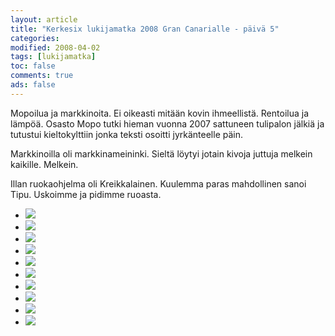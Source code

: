 ```yaml
--- 
layout: article 
title: "Kerkesix lukijamatka 2008 Gran Canarialle - päivä 5" 
categories: 
modified: 2008-04-02 
tags: [lukijamatka]
toc: false 
comments: true 
ads: false 
--- 
```


Mopoilua ja markkinoita. Ei oikeasti mitään kovin ihmeellistä. Rentoilua
ja lämpöä. Osasto Mopo tutki hieman vuonna 2007 sattuneen tulipalon
jälkiä ja tutustui kieltokylttiin jonka teksti osoitti jyrkänteelle
päin.

Markkinoilla oli markkinameininki. Sieltä löytyi jotain kivoja juttuja
melkein kaikille. Melkein.

Illan ruokaohjelma oli Kreikkalainen. Kuulemma paras mahdollinen sanoi
Tipu. Uskoimme ja pidimme ruoasta.

<div class="image-gallery">

-   [![](/Media/Default/ImageGalleries/kerkesix-lukijamatka-2008-paiva-5/Thumbnails/1.JPG)](/Media/Default/ImageGalleries/kerkesix-lukijamatka-2008-paiva-5/1.JPG)
-   [![](/Media/Default/ImageGalleries/kerkesix-lukijamatka-2008-paiva-5/Thumbnails/10.JPG)](/Media/Default/ImageGalleries/kerkesix-lukijamatka-2008-paiva-5/10.JPG)
-   [![](/Media/Default/ImageGalleries/kerkesix-lukijamatka-2008-paiva-5/Thumbnails/2.JPG)](/Media/Default/ImageGalleries/kerkesix-lukijamatka-2008-paiva-5/2.JPG)
-   [![](/Media/Default/ImageGalleries/kerkesix-lukijamatka-2008-paiva-5/Thumbnails/3.JPG)](/Media/Default/ImageGalleries/kerkesix-lukijamatka-2008-paiva-5/3.JPG)
-   [![](/Media/Default/ImageGalleries/kerkesix-lukijamatka-2008-paiva-5/Thumbnails/4.JPG)](/Media/Default/ImageGalleries/kerkesix-lukijamatka-2008-paiva-5/4.JPG)
-   [![](/Media/Default/ImageGalleries/kerkesix-lukijamatka-2008-paiva-5/Thumbnails/5.JPG)](/Media/Default/ImageGalleries/kerkesix-lukijamatka-2008-paiva-5/5.JPG)
-   [![](/Media/Default/ImageGalleries/kerkesix-lukijamatka-2008-paiva-5/Thumbnails/6.JPG)](/Media/Default/ImageGalleries/kerkesix-lukijamatka-2008-paiva-5/6.JPG)
-   [![](/Media/Default/ImageGalleries/kerkesix-lukijamatka-2008-paiva-5/Thumbnails/7.JPG)](/Media/Default/ImageGalleries/kerkesix-lukijamatka-2008-paiva-5/7.JPG)
-   [![](/Media/Default/ImageGalleries/kerkesix-lukijamatka-2008-paiva-5/Thumbnails/8.JPG)](/Media/Default/ImageGalleries/kerkesix-lukijamatka-2008-paiva-5/8.JPG)
-   [![](/Media/Default/ImageGalleries/kerkesix-lukijamatka-2008-paiva-5/Thumbnails/9.JPG)](/Media/Default/ImageGalleries/kerkesix-lukijamatka-2008-paiva-5/9.JPG)

</div>
